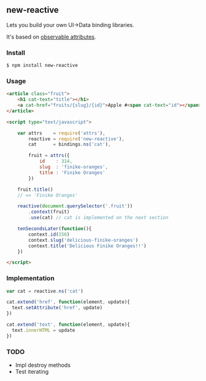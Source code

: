 ## new-reactive

Lets you build your own UI->Data binding libraries.

It's based on [observable attributes](http://github.com/attrio/attr).

### Install

```bash
$ npm install new-reactive
```

### Usage

```html
<article class="fruit">
    <h1 cat-text="title"></h1>
    <a cat-href="fruits/{slug}/{id}">Apple #<span cat-text="id"></span></h1>
</article>

<script type="text/javascript">

    var attrs    = require('attrs'),
        reactive = require('new-reactive'),
        cat      = bindings.ns('cat'),

        fruit = attrs({
            id    : 314,
            slug  : 'finike-oranges',
            title : 'Finike Oranges'
        })

    fruit.title()
    // => 'Finike Oranges'

    reactive(document.querySelector('.fruit'))
        .context(fruit)
        .use(cat) // cat is implemented on the next section

    tenSecondsLater(function(){
        context.id(156)
        context.slug('delicious-finike-oranges')
        context.title('Delicious Finike Oranges!!')
    })

</script>
```

### Implementation

```js
var cat = reactive.ns('cat')

cat.extend('href', function(element, update){
  text.setAttribute('href', update)
})

cat.extend('text', function(element, update){
  text.innerHTML = update
})
```

### TODO

* Impl destroy methods
* Test iterating
